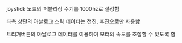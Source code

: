 joystick 노드의 퍼블리싱 주기를 1000hz로 설정함

좌측 상단의 아날로그 스틱 데이터는 전진, 후진으로만 사용함

트리거버튼의 아날로그 데이터를 이용하여 모터의 속도를 조절할 수 있도록 함
